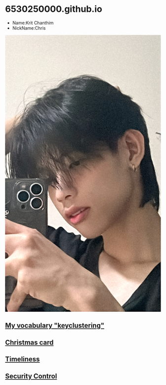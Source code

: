 # 6530250000.github.io
 - Name:Krit Chanthim
 - NickName:Chris
   

![alt text](pic/08105DA6-B95E-4EEB-800B-4CC6AA2C43E6.jpeg)

## [My vocabulary "keyclustering"](keyclustering.md)
## [Christmas card](marry.md)
## [Timeliness](timeliness.md)
## [Security Control](security-control)
